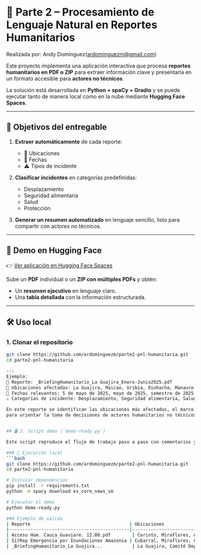 # 📑 Parte 2 – Procesamiento de Lenguaje Natural en Reportes Humanitarios

Realizada por: Andy Domínguez(ardominguezm@gmail.com)

Este proyecto implementa una aplicación interactiva que procesa **reportes humanitarios en PDF o ZIP** para extraer información clave y presentarla en un formato accesible para **actores no técnicos**.

La solución está desarrollada en **Python + spaCy + Gradio** y se puede ejecutar tanto de manera local como en la nube mediante **Hugging Face Spaces**.

---

## 🎯 Objetivos del entregable

1. **Extraer automáticamente** de cada reporte:
   - 📍 Ubicaciones
   - 📅 Fechas
   - ⚠️ Tipos de incidente

2. **Clasificar incidentes** en categorías predefinidas:
   - Desplazamiento  
   - Seguridad alimentaria  
   - Salud  
   - Protección  

3. **Generar un resumen automatizado** en lenguaje sencillo, listo para compartir con actores no técnicos.

---

## 🚀 Demo en Hugging Face

👉 [Ver aplicación en Hugging Face Spaces](https://huggingface.co/spaces/ardominguezm/part2-test)  

Sube un **PDF** individual o un **ZIP con múltiples PDFs** y obtén:

- Un **resumen ejecutivo** en lenguaje claro.  
- Una **tabla detallada** con la información estructurada.  

---

## 🛠 Uso local

### 1. Clonar el repositorio
```bash
git clone https://github.com/ardominguezm/parte2-pnl-humanitaria.git
cd parte2-pnl-humanitaria

---
Ejemplo:
📑 Reporte: _BriefingHumanitario_La Guajira_Enero-Junio2025.pdf
📍 Ubicaciones afectadas: La Guajira, Maicao, Uribia, Riohacha, Manaure, Barrancas
📅 Fechas relevantes: 5 de mayo de 2025, mayo de 2025, semestre de 2025
⚠️ Categorías de incidente: Desplazamiento, Seguridad alimentaria, Salud, Protección

En este reporte se identifican las ubicaciones más afectadas, el marco temporal y las principales categorías de incidente
para orientar la toma de decisiones de actores humanitarios no técnicos.


## 🖥️ 2. Script demo (`demo-ready.py`)

Este script reproduce el flujo de trabajo paso a paso con comentarios y muestra cómo se extrae la información.

### 📂 Ejecución local
```bash
git clone https://github.com/ardominguezm/parte2-pnl-humanitaria.git
cd parte2-pnl-humanitaria

# Instalar dependencias
pip install -r requirements.txt
python -m spacy download es_core_news_sm

# Ejecutar el demo
python demo-ready.py

### Ejemplo de salida
| Reporte                                     | Ubicaciones                       | Fechas                       | Tipos de incidente                       |
|---------------------------------------------|-----------------------------------|-------------------------------|------------------------------------------|
| Acceso Hum. Cauca_Guaviare. 12.08.pdf        | Corinto, Miraflores, Argelia...   | 11 de agosto 2025, agosto 2025 | Inundación, Desplazamiento, Seguridad    |
| SitRep Emergencia por Inundaciones Amazonia | Cubarral, Miraflores, Colombia... | 21/02/2020, 29/07/2025        | Inundación, Desplazamiento, Salud, Seguridad |
| _BriefingHumanitario_La Guajira...           | La Guajira, Comité Departamental… | junio 2025                    | Inundación, Desplazamiento, Salud, Seguridad |




